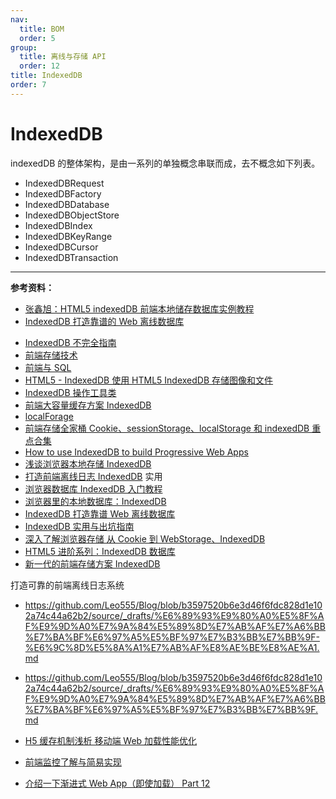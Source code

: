 ```yaml
---
nav:
  title: BOM
  order: 5
group:
  title: 离线与存储 API
  order: 12
title: IndexedDB
order: 7
---
```


# IndexedDB

indexedDB 的整体架构，是由一系列的单独概念串联而成，去不概念如下列表。

- IndexedDBRequest
- IndexedDBFactory
- IndexedDBDatabase
- IndexedDBObjectStore
- IndexedDBIndex
- IndexedDBKeyRange
- IndexedDBCursor
- IndexedDBTransaction

---

**参考资料：**

- [张鑫旭：HTML5 indexedDB 前端本地储存数据库实例教程](https://www.zhangxinxu.com/wordpress/2017/07/html5-indexeddb-js-example/)
- [IndexedDB 打造靠谱的 Web 离线数据库](https://juejin.im/post/5b028b28518825426e024008)

* [IndexedDB 不完全指南](https://blog.kisnows.com/2017/12/06/step-into-indexdb/)
* [前端存储技术](https://juejin.im/post/5c3d5d97e51d455243765e8a)
* [前端与 SQL](https://juejin.im/post/593d0c5d61ff4b006c8fec76)
* [HTML5 - IndexedDB 使用 HTML5 IndexedDB 存储图像和文件](https://juejin.im/post/5bdd67206fb9a04a0c2de0c3)
* [IndexedDB 操作工具类](https://juejin.im/post/5db6902ae51d452a0e212d99)
* [前端大容量缓存方案 IndexedDB](https://juejin.im/post/5e344b20e51d4577794c123c)
* [localForage](https://www.awesomes.cn/repo/localForage/localforage)
* [前端存储全家桶 Cookie、sessionStorage、localStorage 和 indexedDB 重点合集](https://juejin.im/post/5b8d1b3c518825430f30165b)
* [How to use IndexedDB to build Progressive Web Apps](http://ichengde.github.io/2018/04/21/How-to-use-IndexedDB-to-build-Progressive-Web-Apps/)
* [浅谈浏览器本地存储 IndexedDB](https://juejin.im/post/59bb2e755188257e7852d40f)
* [打造前端离线日志 IndexedDB](https://juejin.im/post/5c91b3c86fb9a070cf6bcab2) 实用
* [浏览器数据库 IndexedDB 入门教程](https://mp.weixin.qq.com/s?__biz=MzI3MTI2NzkxMA==&mid=2247486097&idx=1&sn=f5552b1c205558a8f5acd0f5a01bf0ba&chksm=eac52bb8ddb2a2ae40ac8c3a5955de3c53ed41a83e93afb5d3e82159286888df0ebb2ace4369#rd)
* [浏览器里的本地数据库：IndexedDB](https://juejin.im/post/5da2d9cae51d4577e86d0db2)
* [IndexedDB 打造靠谱 Web 离线数据库](https://juejin.im/post/5b028b28518825426e024008)
* [IndexedDB 实用与出坑指南](https://juejin.im/post/5a9d65916fb9a028e46e257a)
* [深入了解浏览器存储 从 Cookie 到 WebStorage、IndexedDB](https://juejin.im/post/5c8e6fa8e51d453ec75168cd)
* [HTML5 进阶系列：IndexedDB 数据库](https://juejin.im/post/59013d2c0ce46300614ebe70)
* [新一代的前端存储方案 IndexedDB](https://juejin.im/post/5b09a641f265da0dcd0b674f)

打造可靠的前端离线日志系统

- https://github.com/Leo555/Blog/blob/b3597520b6e3d46f6fdc828d1e102a74c44a62b2/source/_drafts/%E6%89%93%E9%80%A0%E5%8F%AF%E9%9D%A0%E7%9A%84%E5%89%8D%E7%AB%AF%E7%A6%BB%E7%BA%BF%E6%97%A5%E5%BF%97%E7%B3%BB%E7%BB%9F-%E6%9C%8D%E5%8A%A1%E7%AB%AF%E8%AE%BE%E8%AE%A1.md
- https://github.com/Leo555/Blog/blob/b3597520b6e3d46f6fdc828d1e102a74c44a62b2/source/_drafts/%E6%89%93%E9%80%A0%E5%8F%AF%E9%9D%A0%E7%9A%84%E5%89%8D%E7%AB%AF%E7%A6%BB%E7%BA%BF%E6%97%A5%E5%BF%97%E7%B3%BB%E7%BB%9F.md

- [H5 缓存机制浅析 移动端 Web 加载性能优化](https://segmentfault.com/a/1190000004132566)
- [前端监控了解与简易实现](https://juejin.im/post/5cbee97a6fb9a0324936b4a7)
- [介绍一下渐进式 Web App（即使加载） Part 12](https://juejin.im/post/5a32456bf265da430406a421)
